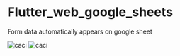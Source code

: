 # Flutter_web_google_sheets
Form data automatically appears on google sheet


<img src="https://i.imgur.com/0XFG2Hz.jpg" alt="caci">
<img src="https://i.imgur.com/gx7gwJQ.jpg" alt="caci">
